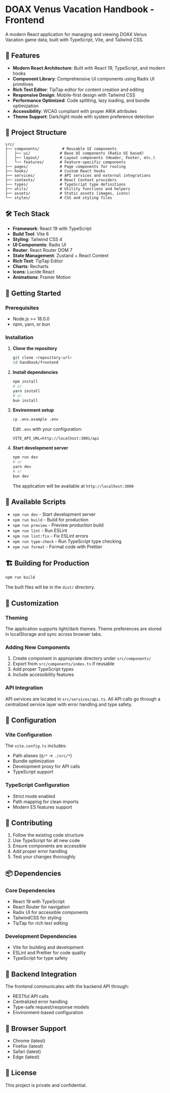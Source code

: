 # DOAX Venus Vacation Handbook - Frontend

A modern React application for managing and viewing DOAX Venus Vacation game data, built with TypeScript, Vite, and Tailwind CSS.

## 🚀 Features

- **Modern React Architecture**: Built with React 19, TypeScript, and modern hooks
- **Component Library**: Comprehensive UI components using Radix UI primitives
- **Rich Text Editor**: TipTap editor for content creation and editing
- **Responsive Design**: Mobile-first design with Tailwind CSS
- **Performance Optimized**: Code splitting, lazy loading, and bundle optimization
- **Accessibility**: WCAG compliant with proper ARIA attributes
- **Theme Support**: Dark/light mode with system preference detection

## 📁 Project Structure

```
src/
├── components/          # Reusable UI components
│   ├── ui/             # Base UI components (Radix UI based)
│   ├── layout/         # Layout components (Header, Footer, etc.)
│   └── features/       # Feature-specific components
├── pages/              # Page components for routing
├── hooks/              # Custom React hooks
├── services/           # API services and external integrations
├── contexts/           # React Context providers
├── types/              # TypeScript type definitions
├── utils/              # Utility functions and helpers
├── assets/             # Static assets (images, icons)
└── styles/             # CSS and styling files
```

## 🛠 Tech Stack

- **Framework**: React 19 with TypeScript
- **Build Tool**: Vite 6
- **Styling**: Tailwind CSS 4
- **UI Components**: Radix UI
- **Router**: React Router DOM 7
- **State Management**: Zustand + React Context
- **Rich Text**: TipTap Editor
- **Charts**: Recharts
- **Icons**: Lucide React
- **Animations**: Framer Motion

## 🚀 Getting Started

### Prerequisites

- Node.js >= 18.0.0
- npm, yarn, or bun

### Installation

1. **Clone the repository**
   ```bash
   git clone <repository-url>
   cd handbook/frontend
   ```

2. **Install dependencies**
   ```bash
   npm install
   # or
   yarn install
   # or
   bun install
   ```

3. **Environment setup**
   ```bash
   cp .env.example .env
   ```
   
   Edit `.env` with your configuration:
   ```env
   VITE_API_URL=http://localhost:3001/api
   ```

4. **Start development server**
   ```bash
   npm run dev
   # or
   yarn dev
   # or
   bun dev
   ```

   The application will be available at `http://localhost:3000`

## 📝 Available Scripts

- `npm run dev` - Start development server
- `npm run build` - Build for production
- `npm run preview` - Preview production build
- `npm run lint` - Run ESLint
- `npm run lint:fix` - Fix ESLint errors
- `npm run type-check` - Run TypeScript type checking
- `npm run format` - Format code with Prettier

## 🏗 Building for Production

```bash
npm run build
```

The built files will be in the `dist/` directory.

## 🎨 Customization

### Theming

The application supports light/dark themes. Theme preferences are stored in localStorage and sync across browser tabs.

### Adding New Components

1. Create component in appropriate directory under `src/components/`
2. Export from `src/components/index.ts` if reusable
3. Add proper TypeScript types
4. Include accessibility features

### API Integration

API services are located in `src/services/api.ts`. All API calls go through a centralized service layer with error handling and type safety.

## 🔧 Configuration

### Vite Configuration

The `vite.config.ts` includes:
- Path aliases (`@/*` -> `./src/*`)
- Bundle optimization
- Development proxy for API calls
- TypeScript support

### TypeScript Configuration

- Strict mode enabled
- Path mapping for clean imports
- Modern ES features support

## 🤝 Contributing

1. Follow the existing code structure
2. Use TypeScript for all new code
3. Ensure components are accessible
4. Add proper error handling
5. Test your changes thoroughly

## 📦 Dependencies

### Core Dependencies
- React 19 with TypeScript
- React Router for navigation
- Radix UI for accessible components
- TailwindCSS for styling
- TipTap for rich text editing

### Development Dependencies
- Vite for building and development
- ESLint and Prettier for code quality
- TypeScript for type safety

## 🔄 Backend Integration

The frontend communicates with the backend API through:
- RESTful API calls
- Centralized error handling
- Type-safe request/response models
- Environment-based configuration

## 📱 Browser Support

- Chrome (latest)
- Firefox (latest)
- Safari (latest)
- Edge (latest)

## 📄 License

This project is private and confidential. 